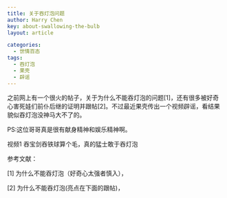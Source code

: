 ```yaml
---
title: 关于吞灯泡问题
author: Harry Chen
key: about-swallowing-the-bulb
layout: article

categories:
  - 世情百态
tags:
  - 吞灯泡
  - 果壳
  - 辟谣
---
```


  之前网上有一个很火的帖子，关于为什么不能吞灯泡的问题[1]，还有很多被好奇心害死娃们前仆后继的证明并跟帖[2]。不过最近果壳传出一个视频辟谣，看结果貌似吞灯泡没神马大不了的。

  PS:这位哥哥真是很有献身精神和娱乐精神啊。

  视频1 吞宝剑吞铁球算个毛，真的猛士敢于吞灯泡

参考文献：

[1] 为什么不能吞灯泡（好奇心太强者慎入），

[2] 为什么不能吞灯泡(亮点在下面的跟帖)，



